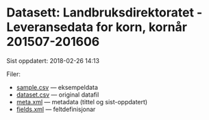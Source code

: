 # Datasett: Landbruksdirektoratet - Leveransedata for korn, kornår 201507-201606
 Sist oppdatert: 2018-02-26 14:13

 Filer:
 - [sample.csv](sample.csv) — eksempeldata
 - [dataset.csv](dataset.csv) — original datafil
 - [meta.xml](meta.xml) — metadata (tittel og sist-oppdatert)
 - [fields.xml](fields.xml) — feltdefinisjonar


